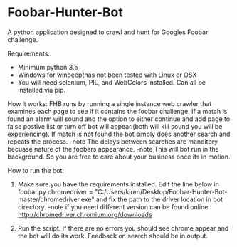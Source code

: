 # Foobar-Hunter-Bot
A python application designed to crawl and hunt for Googles Foobar challenge.

Requirements:
- Minimum python 3.5
- Windows for winbeep(has not been tested with Linux or OSX
- You will need selenium, PIL, and WebColors installed. Can all be installed via pip.
  
How it works:
  FHB runs by running a single instance web crawler that examines each page to see if it contains the foobar challenge. If a match is found an alarm will sound
and the option to either continue and add page to false postive list or turn off bot will appear.(both will kill sound you will be experiencing). If match is not found the bot simply does another search and repeats the process.
  -note The delays between searches are manditory becuase nature of the foobars appearance.
  -note This will bot run in the background. So you are free to care about your business once its in motion.

How to run the bot:
  1. Make sure you have the requirements installed. Edit the line below in foobar.py
chromedriver = "C:/Users/kiren/Desktop/Foobar-Hunter-Bot-master/chromedriver.exe" and fix the path to the driver location in bot directory.
-note if you need different version can be found online. http://chromedriver.chromium.org/downloads

2. Run the script.
  If there are no errors you should see chrome appear and the bot will do its work. Feedback on search should be in output.




  
   

